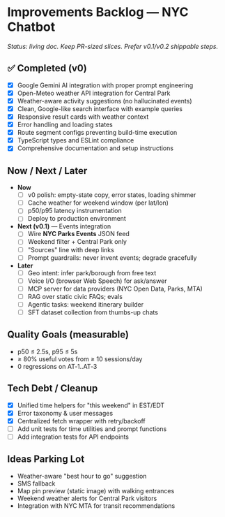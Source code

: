 # Improvements Backlog — NYC Chatbot

_Status: living doc. Keep PR-sized slices. Prefer v0.1/v0.2 shippable steps._

## ✅ Completed (v0)
- [x] Google Gemini AI integration with proper prompt engineering
- [x] Open-Meteo weather API integration for Central Park
- [x] Weather-aware activity suggestions (no hallucinated events)
- [x] Clean, Google-like search interface with example queries
- [x] Responsive result cards with weather context
- [x] Error handling and loading states
- [x] Route segment configs preventing build-time execution
- [x] TypeScript types and ESLint compliance
- [x] Comprehensive documentation and setup instructions

## Now / Next / Later
- **Now**
  - [ ] v0 polish: empty-state copy, error states, loading shimmer
  - [ ] Cache weather for weekend window (per lat/lon)
  - [ ] p50/p95 latency instrumentation
  - [ ] Deploy to production environment
- **Next (v0.1)** — Events integration
  - [ ] Wire **NYC Parks Events** JSON feed
  - [ ] Weekend filter + Central Park only
  - [ ] "Sources" line with deep links
  - [ ] Prompt guardrails: never invent events; degrade gracefully
- **Later**
  - [ ] Geo intent: infer park/borough from free text
  - [ ] Voice I/O (browser Web Speech) for ask/answer
  - [ ] MCP server for data providers (NYC Open Data, Parks, MTA)
  - [ ] RAG over static civic FAQs; evals
  - [ ] Agentic tasks: weekend itinerary builder
  - [ ] SFT dataset collection from thumbs-up chats

## Quality Goals (measurable)
- p50 ≤ 2.5s, p95 ≤ 5s
- ≥ 80% useful votes from ≥ 10 sessions/day
- 0 regressions on AT‑1..AT‑3

## Tech Debt / Cleanup
- [x] Unified time helpers for "this weekend" in EST/EDT
- [x] Error taxonomy & user messages
- [x] Centralized fetch wrapper with retry/backoff
- [ ] Add unit tests for time utilities and prompt functions
- [ ] Add integration tests for API endpoints

## Ideas Parking Lot
- Weather-aware "best hour to go" suggestion
- SMS fallback
- Map pin preview (static image) with walking entrances
- Weekend weather alerts for Central Park visitors
- Integration with NYC MTA for transit recommendations
